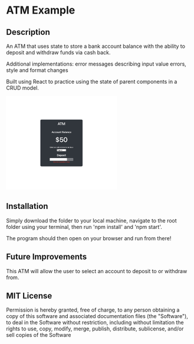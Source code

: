 # ATM Example

## Description

An ATM that uses state to store a bank account balance with the ability to deposit and withdraw funds via cash back.

Additional implementations: error messages describing input value errors, style and format changes

Built using React to practice using the state of parent components in a CRUD model.

<img src="ATM-Example-SC.jpg" width="300px"/>

## Installation

Simply download the folder to your local machine, navigate to the root folder using your terminal, then run 'npm install' and 'npm start'.

The program should then open on your browser and run from there!

## Future Improvements

This ATM will allow the user to select an account to deposit to or withdraw from.

## MIT License

Permission is hereby granted, free of charge, to any person obtaining a copy
of this software and associated documentation files (the "Software"), to deal
in the Software without restriction, including without limitation the rights
to use, copy, modify, merge, publish, distribute, sublicense, and/or sell
copies of the Software
